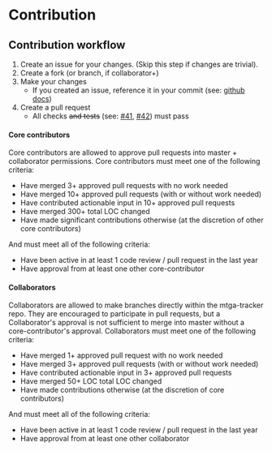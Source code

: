 # Contribution

## Contribution workflow

1. Create an issue for your changes. (Skip this step if changes are trivial).
1. Create a fork (or branch, if collaborator+)
1. Make your changes
    - If you created an issue, reference it in your commit (see: [github docs](https://help.github.com/articles/closing-issues-using-keywords/))
1. Create a pull request
    - All checks ~~and tests~~ (see: [#41](https://github.com/shawkinsl/mtga-tracker/issues/41), [#42](https://github.com/shawkinsl/mtga-tracker/issues/41)) must pass

#### Core contributors

Core contributors are allowed to approve pull requests into master + collaborator permissions.
Core contributors must meet one of the following criteria:

- Have merged 3+ approved pull requests with no work needed
- Have merged 10+ approved pull requests (with or without work needed)
- Have contributed actionable input in 10+ approved pull requests
- Have merged 300+ total LOC changed
- Have made significant contributions otherwise (at the discretion of other core contributors)

And must meet all of the following criteria:

- Have been active in at least 1 code review / pull request in the last year
- Have approval from at least one other core-contributor

#### Collaborators

Collaborators are allowed to make branches directly within the mtga-tracker repo. They are encouraged to participate in
pull requests, but a Collaborator's approval is not sufficient to merge into master without a core-contributor's
approval. Collaborators must meet one of the following criteria:

- Have merged 1+ approved pull request with no work needed
- Have merged 3+ approved pull requests (with or without work needed)
- Have contributed actionable input in 3+ approved pull requests
- Have merged 50+ LOC total LOC changed
- Have made contributions otherwise (at the discretion of core contributors)

And must meet all of the following criteria:

- Have been active in at least 1 code review / pull request in the last year
- Have approval from at least one other collaborator